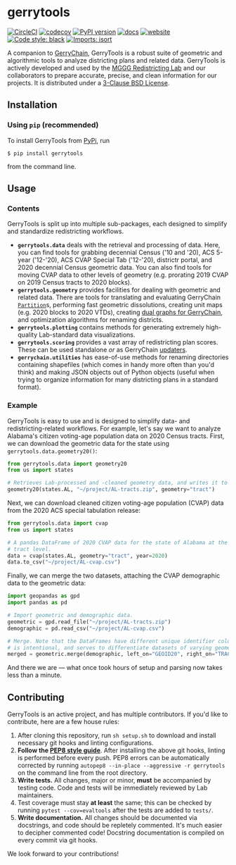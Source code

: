 
# gerrytools
[![CircleCI](https://dl.circleci.com/status-badge/img/gh/mggg/gerrytools/tree/main.svg?style=svg)](https://dl.circleci.com/status-badge/redirect/gh/mggg/gerrytools/tree/main) [![codecov](https://codecov.io/gh/mggg/gerrytools/branch/main/graph/badge.svg?token=O09GYF7C9X)](https://codecov.io/gh/mggg/gerrytools) [![PyPI version](https://badge.fury.io/py/gerrytools.svg)](https://badge.fury.io/py/gerrytools) [![docs](https://img.shields.io/badge/%E2%93%98-Documentation-%230099cd)](https://mggg.github.io/gerrytools/) [![website](https://img.shields.io/badge/%F0%9F%8C%90%20-MGGG%20Redistricting%20Lab-%230099cd)](https://mggg.org) [![Code style: black](https://img.shields.io/badge/code%20style-black-000000.svg)](https://github.com/psf/black) [![Imports: isort](https://img.shields.io/badge/%20imports-isort-%231674b1?style=flat&labelColor=ef8336)](https://pycqa.github.io/isort/)


A companion to [GerryChain](https://github.com/mggg/GerryChain), GerryTools is
a robust suite of geometric and algorithmic tools to analyze districting plans
and related data. GerryTools is actively developed and used by the
[MGGG Redistricting Lab](https://mggg.org) and our collaborators to prepare
accurate, precise, and clean information for our projects. It is distributed
under a [3-Clause BSD License](https://opensource.org/licenses/BSD-3-Clause).


## Installation
### Using `pip` (recommended)
To install GerryTools from [PyPi](https://pypi.org/project/gerrytools/), run

```
$ pip install gerrytools
```

from the command line.

## Usage
### Contents
GerryTools is split up into multiple sub-packages, each designed to simplify and
standardize redistricting workflows.

* **`gerrytools.data`** deals with the retrieval and processing of data. Here, you
can find tools for grabbing decennial Census ('10 and '20), ACS 5-year ('12-'20),
ACS CVAP Special Tab ('12-'20), districtr portal, and 2020 decennial Census geometric
data. You can also find tools for moving CVAP data to other levels of geometry (e.g. prorating 2019 CVAP on 2019 Census tracts to 2020 blocks).
* **`gerrytools.geometry`** provides facilities for dealing with geometric and
related data. There are tools for translating and evaluating GerryChain
[`Partition`](https://mggg.github.io/GerryChain/api.html#module-gerrychain.partition)s, performing fast geometric dissolutions, creating unit maps (e.g. 2020 blocks to 2020 VTDs), creating
[dual graphs for GerryChain](https://mggg.github.io/GerryChain/api.html#adjacency-graphs), and optimization algorithms for renaming districts.
* **`gerrytools.plotting`** contains methods for generating extremely high-quality 
Lab-standard data visualizations.
* **`gerrytools.scoring`** provides a vast array of redistricting plan scores. These
can be used standalone _or_ as GerryChain
[updaters](https://mggg.github.io/GerryChain/api.html#module-gerrychain.updaters).
* **`gerrychain.utilities`** has ease-of-use methods for renaming directories
containing shapefiles (which comes in handy more often than you'd think) and making
JSON objects out of Python objects (useful when trying to organize information
for many districting plans in a standard format).

### Example
GerryTools is easy to use and is designed to simplify data- and redistricting-related
workflows. For example, let's say we want to analyze Alabama's citizen voting-age
population data on 2020 Census tracts. First, we can download the geometric data
for the state using `gerrytools.data.geometry20()`:

```python
from gerrytools.data import geometry20
from us import states

# Retrieves Lab-processed and -cleaned geometry data, and writes it to file.
geometry20(states.AL, "~/project/AL-tracts.zip", geometry="tract")
```
Next, we can download cleaned citizen voting-age population (CVAP) data from the 2020 ACS special tabulation release:

```python
from gerrytools.data import cvap
from us import states

# A pandas DataFrame of 2020 CVAP data for the state of Alabama at the 2020 Census
# tract level.
data = cvap(states.AL, geometry="tract", year=2020)
data.to_csv("~/project/AL-cvap.csv")
```

Finally, we can merge the two datasets, attaching the CVAP demographic data to
the geometric data:

```python
import geopandas as gpd
import pandas as pd

# Import geometric and demographic data.
geometric = gpd.read_file("~/project/AL-tracts.zip")
demographic = pd.read_csv("~/project/AL-cvap.csv")

# Merge. Note that the DataFrames have different unique identifier columns --- this
# is intentional, and serves to differentiate datasets of varying geometric levels.
merged = geometric.merge(demographic, left_on="GEOID20", right_on="TRACT20")
```

And there we are — what once took hours of setup and parsing now takes less than a
minute.

## Contributing
GerryTools is an active project, and has multiple contributors. If you'd like to
contribute, here are a few house rules:

1. After cloning this repository, run `sh setup.sh` to download and install
necessary git hooks and linting configurations.
2. **Follow the [PEP8 style guide](https://peps.python.org/pep-0008/)**. After
installing the above git hooks, linting is performed before every push. PEP8 errors can be automatically corrected by running `autopep8 --in-place --aggressive -r gerrytools` on the command line from the root directory.
3. **Write tests.** All changes, major or minor, **must** be accompanied by testing
code. Code and tests will be immediately reviewed by Lab maintainers.
4. Test coverage must stay **at least** the same; this can be checked by running
`pytest --cov=evaltools` after the tests are added to `tests/`.
5. **Write documentation.** All changes should be documented via docstrings,
and code should be repletely commented. It's much easier to decipher commented
code! Docstring documentation is compiled on every commit via git hooks.

We look forward to your contributions!
